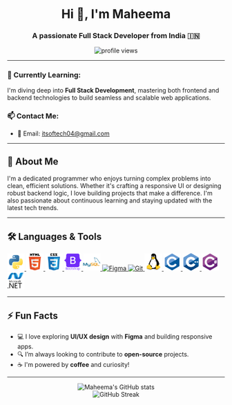 <h1 align="center">Hi 👋, I'm Maheema</h1>
<h3 align="center">A passionate Full Stack Developer from India 🇮🇳</h3>

<p align="center">
  <img src="https://komarev.com/ghpvc/?username=vinaysh778&label=Profile%20views&color=0e75b6&style=flat" alt="profile views" />
</p>

---

### 🌱 Currently Learning:
I'm diving deep into **Full Stack Development**, mastering both frontend and backend technologies to build seamless and scalable web applications.

### 📫 Contact Me:
- 📧 Email: [itsoftech04@gmail.com](mailto:itsoftech04@gmail.com)

---

## 🚀 About Me

I'm a dedicated programmer who enjoys turning complex problems into clean, efficient solutions. Whether it's crafting a responsive UI or designing robust backend logic, I love building projects that make a difference. I'm also passionate about continuous learning and staying updated with the latest tech trends.

---

## 🛠️ Languages & Tools

<p align="left">
  <a href="https://www.python.org" target="_blank"> <img src="https://raw.githubusercontent.com/devicons/devicon/master/icons/python/python-original.svg" alt="Python" width="40" height="40"/> </a>
  <a href="https://www.w3schools.com/html/" target="_blank"> <img src="https://raw.githubusercontent.com/devicons/devicon/master/icons/html5/html5-original-wordmark.svg" alt="HTML" width="40" height="40"/> </a>
  <a href="https://www.w3schools.com/css/" target="_blank"> <img src="https://raw.githubusercontent.com/devicons/devicon/master/icons/css3/css3-original-wordmark.svg" alt="CSS" width="40" height="40"/> </a>
  <a href="https://getbootstrap.com" target="_blank"> <img src="https://raw.githubusercontent.com/devicons/devicon/master/icons/bootstrap/bootstrap-plain-wordmark.svg" alt="Bootstrap" width="40" height="40"/> </a>
  <a href="https://www.mysql.com/" target="_blank"> <img src="https://raw.githubusercontent.com/devicons/devicon/master/icons/mysql/mysql-original-wordmark.svg" alt="MySQL" width="40" height="40"/> </a>
  <a href="https://www.figma.com/" target="_blank"> <img src="https://www.vectorlogo.zone/logos/figma/figma-icon.svg" alt="Figma" width="40" height="40"/> </a>
  <a href="https://git-scm.com/" target="_blank"> <img src="https://www.vectorlogo.zone/logos/git-scm/git-scm-icon.svg" alt="Git" width="40" height="40"/> </a>
  <a href="https://www.linux.org/" target="_blank"> <img src="https://raw.githubusercontent.com/devicons/devicon/master/icons/linux/linux-original.svg" alt="Linux" width="40" height="40"/> </a>
  <a href="https://www.cprogramming.com/" target="_blank"> <img src="https://raw.githubusercontent.com/devicons/devicon/master/icons/c/c-original.svg" alt="C" width="40" height="40"/> </a>
  <a href="https://www.w3schools.com/cpp/" target="_blank"> <img src="https://raw.githubusercontent.com/devicons/devicon/master/icons/cplusplus/cplusplus-original.svg" alt="C++" width="40" height="40"/> </a>
  <a href="https://www.w3schools.com/cs/" target="_blank"> <img src="https://raw.githubusercontent.com/devicons/devicon/master/icons/csharp/csharp-original.svg" alt="C#" width="40" height="40"/> </a>
  <a href="https://dotnet.microsoft.com/" target="_blank"> <img src="https://raw.githubusercontent.com/devicons/devicon/master/icons/dot-net/dot-net-original-wordmark.svg" alt=".NET" width="40" height="40"/> </a>
</p>

---

## ⚡ Fun Facts

- 💻 I love exploring **UI/UX design** with **Figma** and building responsive apps.
- 🔍 I’m always looking to contribute to **open-source** projects.
- ☕ I'm powered by **coffee** and curiosity!

---

<p align="center">
  <img src="https://github-readme-stats.vercel.app/api?username=vinaysh778&show_icons=true&theme=radical" alt="Maheema's GitHub stats" />
  <br>
  <img src="https://github-readme-streak-stats.herokuapp.com/?user=vinaysh778&theme=radical" alt="GitHub Streak" />
</p>
